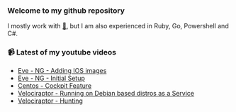 ### Welcome to my github repository

I mostly work with [:snake:](https://www.python.org/), but I am also experienced in Ruby, Go, Powershell and C#.


### :video_camera: Latest of my youtube videos
<!-- YOUTUBE:START -->
- [Eve - NG - Adding IOS images](https://www.youtube.com/watch?v=J2_lIeXG7ho)
- [Eve - NG - Initial Setup](https://www.youtube.com/watch?v=d9Ea-hy9Q7w)
- [Centos - Cockpit Feature](https://www.youtube.com/watch?v=NkKeXaJ63zQ)
- [Velociraptor - Running on Debian based distros as a Service](https://www.youtube.com/watch?v=E1XN3y_U41Q)
- [Velociraptor - Hunting](https://www.youtube.com/watch?v=w2-8L4A48W0)
<!-- YOUTUBE:END -->

